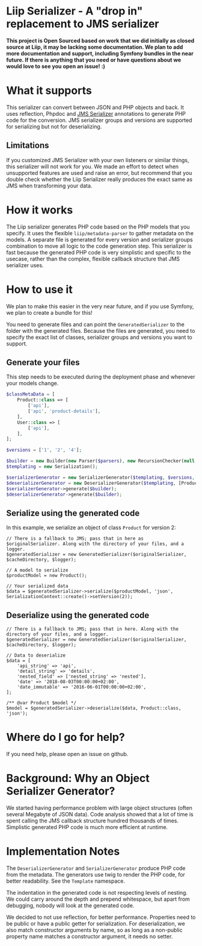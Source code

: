 # Liip Serializer - A "drop in" replacement to JMS serializer

**This project is Open Sourced based on work that we did initially as closed source at Liip, it may be lacking some documentation. We plan to add more documentation and support, including Symfony bundles in the near future. If there is anything that you need or have questions about we would love to see you open an issue! :)**

# What it supports
This serializer can convert between JSON and PHP objects and back. It uses reflection, Phpdoc and [JMS Serializer](https://github.com/schmittjoh/serializer/) annotations to generate PHP code for the conversion. JMS serializer groups and versions are supported for serializing but not for deserializing.

## Limitations
If you customized JMS Serializer with your own listeners or similar things, this serializer will not work for you. We made an effort to detect when unsupported features are used and raise an error, but recommend that you double check whether the Liip Serializer really produces the exact same as JMS when transforming your data.

# How it works
The Liip serializer generates PHP code based on the PHP models that you specify. It uses the flexible `liip/metadata-parser` to gather metadata on the models. A separate file is generated for every version and serializer groups combination to move all logic to the code generation step. This serializer is fast because the generated PHP code is very simplistic and specific to the usecase, rather than the complex, flexible callback structure that JMS serializer uses.

# How to use it
We plan to make this easier in the very near future, and if you use Symfony, we plan to create a bundle for this!

You need to generate files and can point the `GeneratedSerializer` to the folder with the generated files. Because the files are generated, you need to specify the exact list of classes, serializer groups and versions you want to support.

## Generate your files
This step needs to be executed during the deployment phase and whenever your models change.

```php
$classMetaData = [
    Product::class => [
        ['api'],
        ['api', 'product-details'],
    ],
    User::class => [
        ['api'],
    ],
];

$versions = ['1', '2', '4'];

$builder = new Builder(new Parser($parsers), new RecursionChecker(null, []));
$templating = new Serialization();

$serializerGenerator = new SerializerGenerator($templating, $versions, $classMetaData, $cacheDirectory);
$deserializerGenerator = new DeserializerGenerator($templating, [Product::class, User::class], $cacheDirectory);
$serializerGenerator->generate($builder);
$deserializerGenerator->generate($builder);
```

## Serialize using the generated code
In this example, we serialize an object of class `Product` for version 2:

```
// There is a fallback to JMS; pass that in here as $originalSerializer. Along with the directory of your files, and a logger.
$generatedSerializer = new GeneratedSerializer($originalSerializer, $cacheDirectory, $logger);

// A model to serialize
$productModel = new Product();

// Your serialized data
$data = $generatedSerializer->serialize($productModel, 'json', SerializationContext::create()->setVersion(2));
```

## Deserialize using the generated code
```
// There is a fallback to JMS; pass that in here. Along with the directory of your files, and a logger.
$generatedSerializer = new GeneratedSerializer($originalSerializer, $cacheDirectory, $logger);

// Data to deserialize
$data = [
    'api_string' => 'api',
    'detail_string' => 'details',
    'nested_field' => ['nested_string' => 'nested'],
    'date' => '2018-08-03T00:00:00+02:00',
    'date_immutable' => '2016-06-01T00:00:00+02:00',
];

/** @var Product $model */
$model = $generatedSerializer->deserialize($data, Product::class, 'json');
```

# Where do I go for help?
If you need help, please open an issue on github.

# Background: Why an Object Serializer Generator?
We started having performance problem with large object structures (often
several Megabyte of JSON data). Code analysis showed that a lot of time is
spent calling the JMS callback structure hundred thousands of times.
Simplistic generated PHP code is much more efficient at runtime.

# Implementation Notes
The `DeserializerGenerator` and `SerializerGenerator` produce PHP code from the
metadata. The generators use twig to render the PHP code, for better
readability. See the `Template` namespace.

The indentation in the generated code is not respecting levels of nesting. We
could carry around the depth and prepend whitespace, but apart from debugging,
nobody will look at the generated code.

We decided to not use reflection, for better performance. Properties need to be
public or have a public getter for serialization. For deserialization, we also
match constructor arguments by name, so as long as a non-public property name
matches a constructor argument, it needs no setter.
